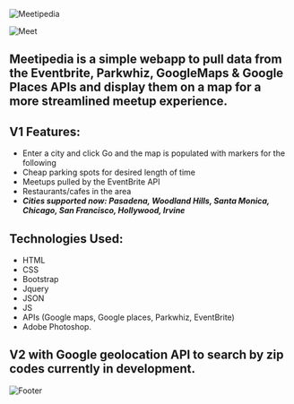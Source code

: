 ![Meetipedia](https://i.imgur.com/UflLJYf.jpg)

![Meet](https://i.imgur.com/FNQeWaX.png)

## Meetipedia is a simple webapp to pull data from the Eventbrite, Parkwhiz, GoogleMaps & Google Places APIs and display them on a map for a more streamlined meetup experience.

## V1 Features:

* Enter a city and click Go and the map is populated with markers for the following
* Cheap parking spots for desired length of time
* Meetups pulled by the EventBrite API
* Restaurants/cafes in the area
* **_Cities supported now: Pasadena, Woodland Hills, Santa Monica, Chicago, San Francisco, Hollywood, Irvine_**

## Technologies Used: 
* HTML
* CSS
* Bootstrap
* Jquery
* JSON
* JS
* APIs (Google maps, Google places, Parkwhiz, EventBrite)
* Adobe Photoshop.

## V2 with Google geolocation API to search by zip codes currently in development.

![Footer](https://i.imgur.com/8f5wMLT.png)

